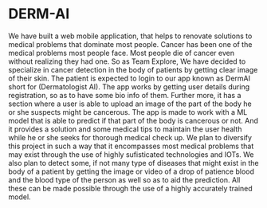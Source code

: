 # DERM-AI
We have built a web mobile application, 
that helps to renovate solutions to medical problems that dominate most people. 
Cancer has been one of the medical problems most people face. 
Most people die of cancer even without realizing they had one. 
So as Team Explore,  We have decided to specialize in cancer detection in the body of patients by getting clear image of their skin. 
The patient is expected to login to our app known as DermAI short for (Dermatologist AI). 
The app works by getting user details during registration, so as to have some bio info of them. 
Further more, it has a section where a user is able to upload an image of the part of the body he or she suspects might be cancerous. 
The app is made to work with a ML model that is able to predict if that part of the body is cancerous or not.
And it provides a solution and some medical tips to maintain the user health while he or she seeks for thorough medical check up.
We plan to diversify this project in such a way that it encompasses most medical problems that may exist through the use of highly sufisticated technologies and IOTs.
We also plan to detect some, if not many type of diseases that might exist in the body of a patient by getting the image or video of a drop of patience blood and the blood type of the person as well so as to aid the prediction.
All these can be made possible through the use of a highly accurately trained model.
